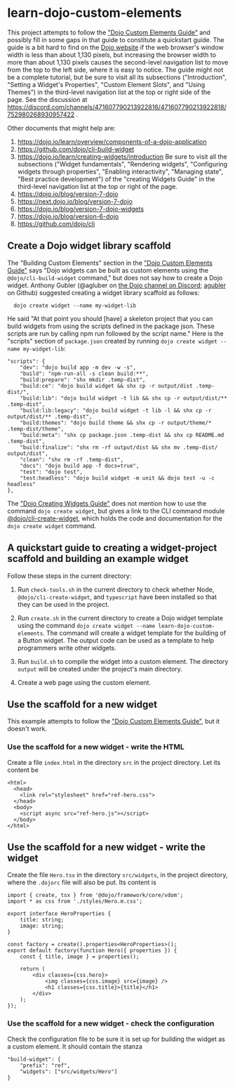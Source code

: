 # learn-dojo-custom-elements

This project attempts to follow the
["Dojo Custom Elements
Guide"](https://dojo.io/learn/custom-elements/introduction)
and possibly fill in some gaps in that guide to constitute a quickstart guide.
The guide is a bit hard to find on the [Dojo website](https://dojo.io/)
if the web browser's window width is less than about 1,130 pixels,
but increasing the browser width to more than about 1,130 pixels
causes the second-level navigation list to move from the top to the left side,
where it is easy to notice.
The guide might not be a complete tutorial, but
be sure to visit all its subsections ("Introduction",
"Setting a Widget's Properties", "Custom Element Slots", and "Using Themes")
in the third-level navigation list at the top or right side of the page.
See the discussion at
https://discord.com/channels/471607790213922816/471607790213922818/752980268930957422 .

Other documents that might help are:

1. https://dojo.io/learn/overview/components-of-a-dojo-application
2. https://github.com/dojo/cli-build-widget
3. https://dojo.io/learn/creating-widgets/introduction
Be sure to visit all the subsections ("Widget fundamentals",
"Rendering widgets", "Configuring widgets through properties",
"Enabling interactivity", "Managing state", "Best practice development")
of the "creating Widgets Guide" in the third-level navigation list
at the top or right of the page.
4. https://dojo.io/blog/version-7-dojo
5. https://next.dojo.io/blog/version-7-dojo
6. https://dojo.io/blog/version-7-dojo-widgets
7. https://dojo.io/blog/version-6-dojo
8. https://github.com/dojo/cli

## Create a Dojo widget library scaffold

The "Building Custom Elements" section in the
["Dojo Custom Elements
Guide"](https://dojo.io/learn/custom-elements/introduction)
says "Dojo widgets can be built as custom elements
using the `@dojo/cli-build-widget` command,"
but does not say how to create a Dojo widget.
Anthony Gubler (@agluber on
[the Dojo channel on Discord](https://discord.com/channels/471607790213922816/471607790213922818);
[agubler](https://github.com/agubler) on Github)
suggested creating a widget library scaffold as follows:
```  npm i -g cli-create-widget
  dojo create widget --name my-widget-lib
```
He said "At that point you should [have] a skeleton project
that you can build widgets from using the scripts defined in the package json.
These scripts are run by calling npm run followed by the script name."
Here is the "scripts" section of `package.json` created by running
`dojo create widget --name my-widget-lib`:
```
"scripts": {
	"dev": "dojo build app -m dev -w -s",
	"build": "npm-run-all -s clean build:**",
	"build:prepare": "shx mkdir .temp-dist",
	"build:ce": "dojo build widget && shx cp -r output/dist .temp-dist/",
	"build:lib": "dojo build widget -t lib && shx cp -r output/dist/** .temp-dist",
	"build:lib:legacy": "dojo build widget -t lib -l && shx cp -r output/dist/** .temp-dist",
	"build:themes": "dojo build theme && shx cp -r output/theme/* .temp-dist/theme",
	"build:meta": "shx cp package.json .temp-dist && shx cp README.md .temp-dist",
	"build:finalize": "shx rm -rf output/dist && shx mv .temp-dist/ output/dist",
	"clean": "shx rm -rf .temp-dist",
	"docs": "dojo build app -f docs=true",
	"test": "dojo test",
	"test:headless": "dojo build widget -m unit && dojo test -u -c headless"
},
```


The ["Dojo Creating Widgets
Guide"](https://dojo.io/learn/creating-widgets/introduction)
does not mention how to use the command `dojo create widget`,
but gives a link to the CLI command module
[@dojo/cli-create-widget](https://github.com/dojo/cli-create-widget),
which holds the code and documentation for the `dojo create widget` command.

## A quickstart guide to creating a widget-project scaffold and building an example widget

Follow these steps in the current directory:

1. Run `check-tools.sh` in the current directory to check whether Node,
`@dojo/cli-create-widget`, and `typescript` have been installed so
that they can be used in the project.

2. Run `create.sh` in the current directory to create
a Dojo widget template using the command
`dojo create widget --name learn-dojo-custom-elements`.
The command will create a widget template for the building of a Button widget.
The output code can be used as a template to help programmers write
other widgets.

4. Run `build.sh` to compile the widget into a custom element.
The directory `output` will be created under the project's main directory.

5. Create a web page using the custom element.

## Use the scaffold for a new widget

This example attempts to follow the ["Dojo Custom Elements
Guide"](https://dojo.io/learn/custom-elements/introduction),
but it doesn't work.

### Use the scaffold for a new widget - write the HTML

Create a file `index.html` in the directory `src` in the project directory.
Let its content be
```
<html>
  <head>
    <link rel="stylesheet" href="ref-hero.css">
  </head>
  <body>
    <script async src="ref-hero.js"></script>
  </body>
</html>
```

## Use the scaffold for a new widget - write the widget

Create the file `Hero.tsx` in the directory `src/widgets`,
in the project directory, where the `.dojorc` file will also be put.
Its content is
```
import { create, tsx } from '@dojo/framework/core/vdom';
import * as css from './styles/Hero.m.css';

export interface HeroProperties {
    title: string;
    image: string;
}

const factory = create().properties<HeroProperties>();
export default factory(function Hero({ properties }) {
    const { title, image } = properties();

    return (
        <div classes={css.hero}>
            <img classes={css.image} src={image} />
            <h1 classes={css.title}>{title}</h1>
        </div>
    );
});
```

### Use the scaffold for a new widget - check the configuration

Check the configuration file to be sure it is set up for building the widget
as a custom element.
It should contain the stanza
```
"build-widget": {
    "prefix": "ref",
    "widgets": ["src/widgets/Hero"]
}
```
